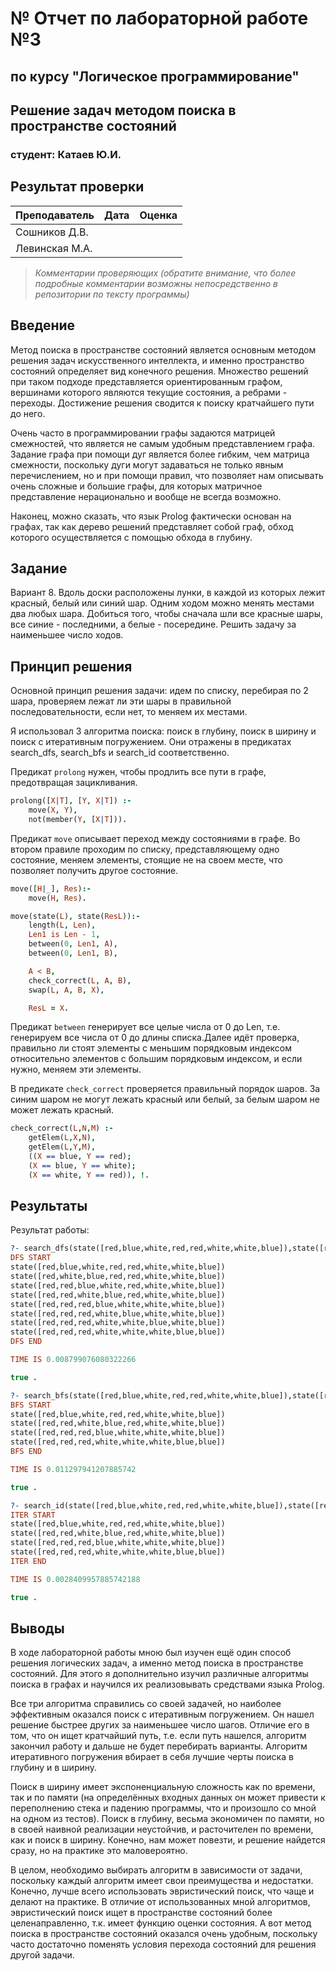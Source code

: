 # № Отчет по лабораторной работе №3
## по курсу "Логическое программирование"

## Решение задач методом поиска в пространстве состояний

### студент: Катаев Ю.И.

## Результат проверки

| Преподаватель     | Дата         |  Оценка       |
|-------------------|--------------|---------------|
| Сошников Д.В. |              |               |
| Левинская М.А.|              |               |

> *Комментарии проверяющих (обратите внимание, что более подробные комментарии возможны непосредственно в репозитории по тексту программы)*


## Введение

Метод поиска в пространстве состояний является основным методом решения задач искусственного интеллекта, и именно пространство состояний определяет вид конечного решения. Множество решений при таком подходе представляется ориентированным графом, вершинами которого являются текущие состояния, а ребрами - переходы. Достижение решения сводится к поиску кратчайшего пути до него.

Очень часто в программировании графы задаются матрицей смежностей, что является не самым удобным представлением графа. Задание графа при помощи дуг является более гибким, чем матрица смежности, поскольку дуги могут задаваться не только явным перечислением, но и при помощи правил, что позволяет нам описывать очень сложные и большие графы, для которых матричное представление нерационально и вообще не всегда возможно.

Наконец, можно сказать, что язык Prolog фактически основан на графах, так как дерево решений представляет собой граф, обход которого осуществляется с помощью обхода в глубину.

## Задание

Вариант 8. Вдоль доски расположены лунки, в каждой из которых лежит красный, белый или синий шар. Одним ходом можно менять местами два любых шара. Добиться того, чтобы сначала шли все красные шары, все синие - последними, а белые - посередине. Решить задачу за наименьшее число ходов. 

## Принцип решения

Основной принцип решения задачи: идем по списку, перебирая по 2 шара, проверяем лежат ли эти шары в правильной последовательности, если нет, то меняем их местами. 

Я использовал 3 алгоритма поиска: поиск в глубину, поиск в ширину и поиск с итеративным погружением. Они отражены в предикатах search_dfs, search_bfs и search_id соответственно.

Предикат `prolong` нужен, чтобы продлить все пути в графе, предотвращая зацикливания. 
```prolog 
prolong([X|T], [Y, X|T]) :-
    move(X, Y),
    not(member(Y, [X|T])).
```

Предикат `move` описывает переход между состояниями в графе. Во втором правиле проходим по списку, представляющему одно состояние, меняем элементы, стоящие не на своем месте, что позволяет получить другое состояние.
```prolog
move([H|_], Res):-
    move(H, Res).

move(state(L), state(ResL)):-
    length(L, Len),
    Len1 is Len - 1,
    between(0, Len1, A),
    between(0, Len1, B),

    A < B,
    check_correct(L, A, B),
    swap(L, A, B, X),

    ResL = X.
```
Предикат `between` генерирует все целые числа от 0 до Len, т.е. генерируем все числа от 0 до длины списка.Далее идёт проверка, правильно ли стоят элементы с меньшим порядковым индексом относительно элементов с большим порядковым индексом, и если нужно, меняем эти элементы.

В предикате `check_correct` проверяется правильный порядок шаров. За синим шаром не могут лежать красный или белый, за белым шаром не может лежать красный.

```prolog
check_correct(L,N,M) :-
    getElem(L,X,N),
    getElem(L,Y,M),
    ((X == blue, Y == red);
    (X == blue, Y == white);
    (X == white, Y == red)), !.
```
## Результаты

Результат работы:
```prolog
?- search_dfs(state([red,blue,white,red,red,white,white,blue]),state([red,red,red,white,white,white,blue,blue])).
DFS START
state([red,blue,white,red,red,white,white,blue])
state([red,white,blue,red,red,white,white,blue])
state([red,red,blue,white,red,white,white,blue])
state([red,red,white,blue,red,white,white,blue])
state([red,red,red,blue,white,white,white,blue])
state([red,red,red,white,blue,white,white,blue])
state([red,red,red,white,white,blue,white,blue])
state([red,red,red,white,white,white,blue,blue])
DFS END

TIME IS 0.008799076080322266

true .

?- search_bfs(state([red,blue,white,red,red,white,white,blue]),state([red,red,red,white,white,white,blue,blue])).
BFS START
state([red,blue,white,red,red,white,white,blue])
state([red,red,white,blue,red,white,white,blue])
state([red,red,red,blue,white,white,white,blue])
state([red,red,red,white,white,white,blue,blue])
BFS END

TIME IS 0.011297941207885742

true .

?- search_id(state([red,blue,white,red,red,white,white,blue]),state([red,red,red,white,white,white,blue,blue])).
ITER START
state([red,blue,white,red,red,white,white,blue])
state([red,red,white,blue,red,white,white,blue])
state([red,red,red,blue,white,white,white,blue])
state([red,red,red,white,white,white,blue,blue])
ITER END

TIME IS 0.0028409957885742188

true .
```
## Выводы
В ходе лабораторной работы мною был изучен ещё один способ решения логических задач, а именно метод поиска в пространстве состояний. Для этого я дополнительно изучил различные алгоритмы поиска в графах и научился их реализовывать средствами языка Prolog.

Все три алгоритма справились со своей задачей, но наиболее эффективным оказался поиск с итеративным погружением. Он нашел решение быстрее других за наименьшее число шагов. Отличие его в том, что он ищет кратчайший путь, т.е. если путь нашелся, алгоритм закончил работу и дальше не будет перебирать варианты. Алгоритм итеративного погружения вбирает в себя лучшие черты поиска в глубину и в ширину.

Поиск в ширину имеет экспоненциальную сложность как по времени, так и по памяти (на определённых входных данных он может привести к переполнению стека и падению программы, что и произошло со мной на одном из тестов). Поиск в глубину, весьма экономичен по памяти, но в своей наивной реализации неустойчив, и расточителен по времени, как и поиск в ширину. Конечно, нам может повезти, и решение найдется сразу, но на практике это маловероятно.

В целом, необходимо выбирать алгоритм в зависимости от задачи, поскольку каждый алгоритм имеет свои преимущества и недостатки. Конечно, лучше всего использовать эвристический поиск, что чаще и делают на практике. В отличие от использованных мной алгоритмов, эвристический поиск ищет в пространстве состояний более целенаправленно, т.к. имеет функцию оценки состояния. А вот метод поиска в пространстве состояний оказался очень удобным, поскольку часто достаточно поменять условия перехода состояний для решения другой задачи.


